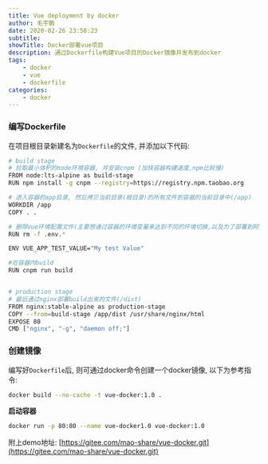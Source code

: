 ```yaml
---
title: Vue deployment by docker
author: 毛宇鹏
date: 2020-02-26 23:50:23
subtitle:
showTitle: Docker部署vue项目
description: 通过Dockerfile构建Vue项目的Docker镜像并发布到docker
tags:
    - docker
    - vue
    - dockerfile
categories:
    - docker
---
```



### 编写Dockerfile
在项目根目录新建名为`Dockerfile`的文件, 并添加以下代码:
```bash
# build stage
# 拉取最小体积的node环境容器, 并安装cnpm (加快容器构建速度,npm比较慢)
FROM node:lts-alpine as build-stage
RUN npm install -g cnpm --registry=https://registry.npm.taobao.org

# 进入容器的app目录, 然后拷贝当前目录(根目录)的所有文件到容器的当前目录中(/app)
WORKDIR /app
COPY . .

# 删除vue环境配置文件(主要想通过容器的环境变量来达到不同的环境切换,以及为了部署到阿里云的容器服务或华为云的容器服务时, 通过配置项来配置相关的环境变量, 如果不需要可自行删除以下这句代码)
RUN rm -f .env.*

ENV VUE_APP_TEST_VALUE="My test Value"

#在容器内build
RUN cnpm run build


# production stage
# 最后通过nginx部署build出来的文件(/dist)
FROM nginx:stable-alpine as production-stage
COPY --from=build-stage /app/dist /usr/share/nginx/html
EXPOSE 80
CMD ["nginx", "-g", "daemon off;"]

```

### 创建镜像

编写好`Dockerfile`后, 则可通过docker命令创建一个docker镜像, 以下为参考指令:

```bash
docker build --no-cache -t vue-docker:1.0 .
```

**启动容器**

```bash
docker run -p 80:80 --name vue-docker1.0 vue-docker:1.0 
```

附上demo地址:
[https://gitee.com/mao-share/vue-docker.git](https://gitee.com/mao-share/vue-docker.git)


